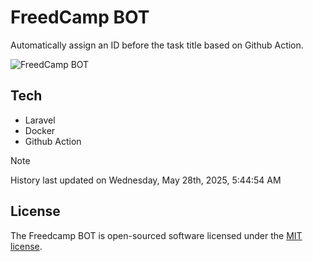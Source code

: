 # FreedCamp BOT

Automatically assign an ID before the task title based on Github Action.

![FreedCamp BOT](https://repository-images.githubusercontent.com/737932867/7d34798b-2680-471c-b089-a78a718d3d6a)

## Tech

- Laravel
- Docker
- Github Action

> [!NOTE]  
> History last updated on Wednesday, May 28th, 2025, 5:44:54 AM

## License

The Freedcamp BOT is open-sourced software licensed under the [MIT license](https://opensource.org/licenses/MIT).
